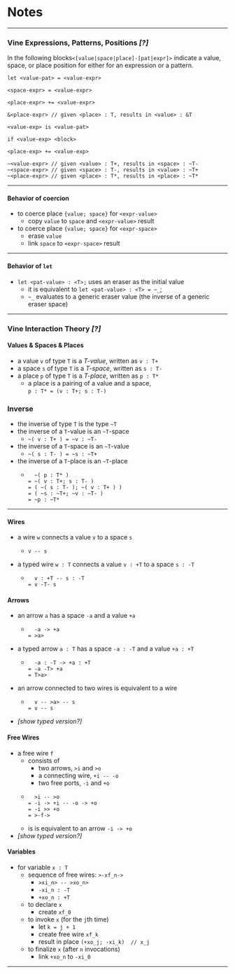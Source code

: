 # Notes

---

### Vine Expressions, Patterns, Positions *[?]*

In the following blocks`<[value|space|place]-[pat|expr]>` indicate a value,
space, or place position for either for an expression or a pattern.

```
let <value-pat> = <value-expr>

<space-expr> = <value-expr>

<place-expr> += <value-expr>

&<place-expr> // given <place> : T, results in <value> : &T

<value-exp> is <value-pat>

if <value-exp> <block>

<place-exp> += <value-exp>

~<value-expr> // given <value> : T+, results in <space> : ~T-
~<space-expr> // given <space> : T-, results in <value> : ~T+
~<place-expr> // given <place> : T*, results in <place> : ~T*
```

---

#### Behavior of coercion

- to coerce place `{value; space}` for `<expr-value>`
  - copy `value` to `space` and `<expr-value>` result
- to coerce place `{value; space}` for `<expr-space>`
  - erase `value`
  - link `space` to `<expr-space>` result

---

#### Behavior of `let`

- `let <pat-value> : <T>;` uses an eraser as the initial value
  - it is equivalent to `let <pat-value> : <T> = ~_`;
  - `~_` evaluates to a generic eraser value (the inverse of a generic eraser
    space)

---

### Vine Interaction Theory *[?]*

#### Values & Spaces & Places

- a value `v` of type `T` is a *T-value*, written as `v : T+`
- a space `s` of type `T` is a *T-space*, written as `s : T-`
- a place `p` of type `T` is a *T-place*, written as `p : T*`
  - a place is a pairing of a value and a space,\
    `p : T* = (v : T+; s : T-)`

### Inverse

- the inverse of type `T` is the type `~T`
- the inverse of a `T`-value is an `~T`-space
  - `~( v : T+ ) = ~v : ~T-`
- the inverse of a `T`-space is an `~T`-value
  - `~( s : T- ) = ~s : ~T+`
- the inverse of a `T`-place is an `~T`-place
  - ```
      ~( p : T* )
    = ~( v : T+; s : T- )
    = ( ~( s : T- ); ~( v : T+ ) )
    = ( ~s : ~T+; ~v : ~T- )
    = ~p : ~T*
    ```

---

#### Wires

- a wire `w` connects a value `v` to a space `s`
  - ```
    v -- s
    ```
- a typed wire `w : T` connects a value `v : +T` to a space `s : -T`
  - ```
      v : +T -- s : -T
    = v -T- s
    ```

#### Arrows

- an arrow `a` has a space `-a` and a value `+a`
  - ```
      -a -> +a
    = >a>
    ```
- a typed arrow `a : T` has a space `-a : -T` and a value `+a : +T`
  - ```
      -a : -T -> +a : +T
    = -a -T> +a
    = T>a>
    ```
- an arrow connected to two wires is equivalent to a wire
  - ```
      v -- >a> -- s
    = v -- s
    ```
- *[show typed version?]*

#### Free Wires

- a free wire `f`
  - consists of
    - two arrows, `>i` and `>o`
    - a connecting wire, `+i -- -o`
    - two free ports, `-i` and `+o`
  - ```
      >i -- >o
    = -i -> +i -- -o -> +o
    = -i >> +o
    = >-f->
    ```
  - is is equivalent to an arrow `-i -> +o`
- *[show typed version?]*

#### Variables

- for variable `x : T`
  - sequence of free wires: `>-xf_n->`
    - `>xi_n> -- >xo_n>`
    - `-xi_n : -T`
    - `+xo_n : +T`
  - to declare `x`
    - create `xf_0`
  - to invoke `x` (for the `j`th time)
    - let `k = j + 1`
    - create free wire `xf_k`
    - result in place `(+xo_j; -xi_k)  // x_j`
  - to finalize `x` (after `n` invocations)
    - link `+xo_n` to `-xi_0`

---
